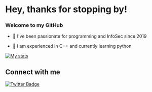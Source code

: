 # Hey, thanks for stopping by!

### Welcome to my GitHub

- 🌱 I've been passionate for programming and InfoSec since 2019 

- 📝 I am experienced in C++ and currently learning python

[![My stats](https://github-readme-stats.vercel.app/api?username=kasbemahesh&show_icons=true&theme=dark)](https://github.com/anuraghazra/github-readme-stats)

## Connect with me

[![Twitter Badge](https://img.shields.io/badge/-_maheshkasbe-blue?style=social&logo=Twitter&link=https://twitter.com/_maheshkasbe)](https://twitter.com/_maheshkasbe)
